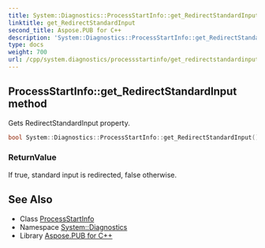 ```yaml
---
title: System::Diagnostics::ProcessStartInfo::get_RedirectStandardInput method
linktitle: get_RedirectStandardInput
second_title: Aspose.PUB for C++
description: 'System::Diagnostics::ProcessStartInfo::get_RedirectStandardInput method. Gets RedirectStandardInput property in C++.'
type: docs
weight: 700
url: /cpp/system.diagnostics/processstartinfo/get_redirectstandardinput/
---
```

## ProcessStartInfo::get_RedirectStandardInput method


Gets RedirectStandardInput property.

```cpp
bool System::Diagnostics::ProcessStartInfo::get_RedirectStandardInput() const
```


### ReturnValue

If true, standard input is redirected, false otherwise.

## See Also

* Class [ProcessStartInfo](../)
* Namespace [System::Diagnostics](../../)
* Library [Aspose.PUB for C++](../../../)
